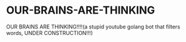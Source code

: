 # OUR-BRAINS-ARE-THINKING
OUR BRAINS ARE THINKING‼️‼️(a stupid youtube golang bot that filters words, UNDER CONSTRUCTION!!!)
